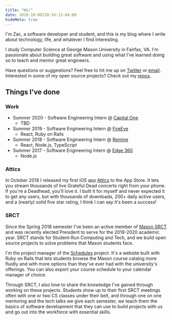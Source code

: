 ```yaml
---
title: "Hi!"
date: 2020-10-08T20:54:13-04:00
hideMeta: true
---
```


I'm Zac, a software developer and student, and this is
my blog where I write about technology, life, and whatever I find
interesting.

I study Computer Science at George Mason University in Fairfax,
VA. I'm passionate about building great software and using what I've
learned doing so to teach and mentor great engineers.

Have questions or suggestions? Feel free to hit me up on
[Twitter](https://twitter.com/_zacwood) or
[email](mailto:zac.wood@hey.com). Interested in some of my open
source projects? Check out my [repos](https://github.com/zacwood9).

## Things I've done

### Work

- Summer 2020 - Software Engineering Intern @ [Capital One](https://capitalone.com)
  - TBD
- Summer 2019 - Software Engineering Intern @ [FireEye](https://www.fireeye.com/)
  - React, Ruby on Rails
- Summer 2018 - Software Engineering Intern @ [Remine](https://www.remine.com/info/index.html)
  - React, Node.js, TypeScript
- Summer 2017 - Software Engineering Intern @ [Edge 360](https://www.edge360.com/)
  - Node.js

### Attics

In October 2018 I released my first iOS app
[Attics](https://apps.apple.com/us/app/attics/id1434981632) to the App
Store. It lets you stream thousands of live Grateful Dead concerts
right from your phone. If you're a Deadhead, you'll love it. I built
it for myself and never expected it to get any users, but with
thousands of downloads, 200+ daily active users, and a (nearly) solid
five star rating, I think I can say it's been a success!

### SRCT

Since the Spring 2018 semester I've been an active member of [Mason
SRCT](https://srct.gmu.edu) and was recently elected President to
serve for the 2019-2020 academic year. SRCT stands for Student-Run
Computing and Tech, and we build open source projects to solve
problems that Mason students face.

I'm the project manager of the [Schedules](https://schedules.gmu.edu)
project. It's a website built with Ruby on Rails that lets
students browse the Mason course catalog more fluidly and with more
options than they've ever had with the university's offerings. You can
also export your course schedule to your calendar manager of choice.

Through SRCT, I also love to share the knowledge I've gained through working on these projects.
Students show up to their first SRCT meetings often with
one or two CS classes under their belt, and through one on one
mentoring and the tech talks we give each semester, we teach them
the basics of software development that they can use to build
projects with us and go out into the workforce with essential skills.